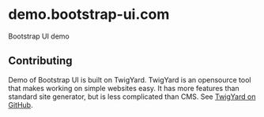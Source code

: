 # demo.bootstrap-ui.com
Bootstrap UI demo

## Contributing

Demo of Bootstrap UI is built on TwigYard. TwigYard is an opensource tool that makes working on simple websites easy. It has more features than standard site generator, but is less complicated than CMS. See [TwigYard on GitHub](https://github.com/twigyard/twigyard).

